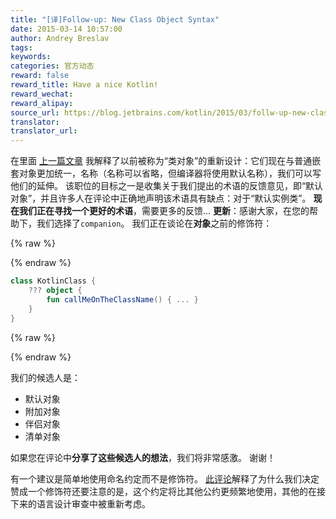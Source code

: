 ```yaml
---
title: "[译]Follow-up: New Class Object Syntax"
date: 2015-03-14 10:57:00
author: Andrey Breslav
tags:
keywords:
categories: 官方动态
reward: false
reward_title: Have a nice Kotlin!
reward_wechat:
reward_alipay:
source_url: https://blog.jetbrains.com/kotlin/2015/03/follw-up-new-class-object-syntax/
translator:
translator_url:
---
```


在里面 [上一篇文章](http://blog.jetbrains.com/kotlin/2015/03/upcoming-change-class-objects-rethought/) 我解释了以前被称为“类对象”的重新设计：它们现在与普通嵌套对象更加统一，名称（名称可以省略，但编译器将使用默认名称），我们可以写他们的延伸。
该职位的目标之一是收集关于我们提出的术语的反馈意见，即“默认对象”，并且许多人在评论中正确地声明该术语具有缺点：对于“默认实例类”。 <strong>现在我们正在寻找一个更好的术语</strong>，需要更多的反馈...
<strong>更新</strong>：感谢大家，在您的帮助下，我们选择了`companion`。<span id =“more-1843”> </span>
我们正在谈论在<strong>对象</strong>之前的修饰符：

{% raw %}
<p></p>
{% endraw %}

```kotlin
class KotlinClass {
    ??? object {
        fun callMeOnTheClassName() { ... }
    }
}
```

{% raw %}
<p></p>
{% endraw %}

我们的候选人是：

* 默认对象
* 附加对象
* 伴侣对象
* 清单对象

如果您在评论中<strong>分享了这些候选人的想法</strong>，我们将非常感激。
谢谢！
</p>有一个建议是简单地使用命名约定而不是修饰符。 <a href="http://blog.jetbrains.com/kotlin/2015/03/upcoming-change-class-objects-rethought/#comment-32447">此评论</a>解释了为什么我们决定赞成一个修饰符还要注意的是，这个约定将比其他公约更频繁地使用，其他的在接下来的语言设计审查中被重新考虑。</em>
